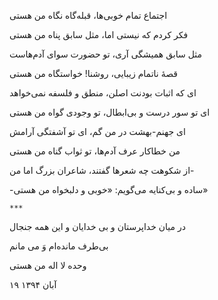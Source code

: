 <!-- 
.. title: وجود
.. slug: vojood
.. date: 2015-11-30 23:09:00 UTC
.. tags: غزل
.. category: 
.. link: 
.. description: 
.. type: text
-->

اجتماع تمام خوبی‌ها، قبله‌گاه نگاه من هستی

فکر کردم که نیستی اما، مثل سابق پناه من هستی

مثل سابق همیشگی آری، تو حضورت سوای آدم‌هاست

قصهٔ ناتمام زیبایی، روشنا! خواستگاه من هستی

ای که اثبات بودنت اصلن، منطق و فلسفه نمی‌خواهد

ای تو سور درست و بی‌ابطال، تو وجودی گواه من هستی

ای جهنم-بهشت در من گم، ای تو آشفتگی آرامش

من خطاکار عرف آدم‌ها، تو ثواب گناه من هستی

از شکوهت چه شعر‌ها گفتند، شاعران بزرگ اما من-

-ساده و بی‌کنایه می‌گویم: «خوبی و دلبخواه من هستی»

`***`

در میان خداپرستان و بی خدایان و این همه جنجال

بی‌طرف مانده‌ام وَ می مانم

وحده لا اله من هستی

۱۹ آبان ۱۳۹۴
